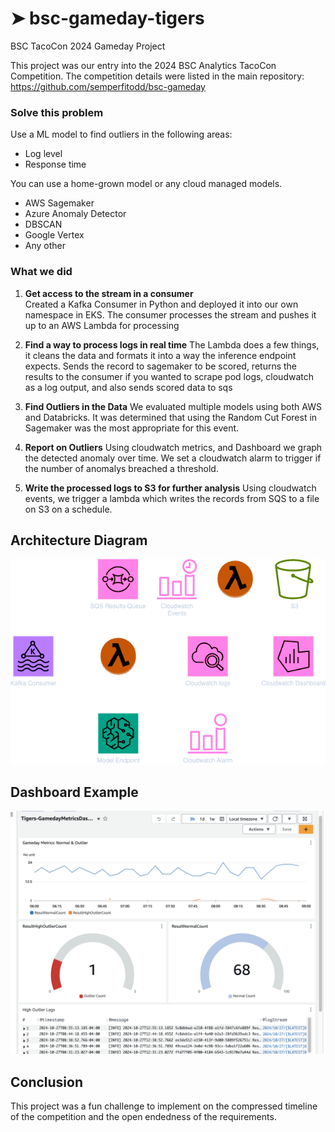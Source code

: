 # ➤ bsc-gameday-tigers
BSC TacoCon 2024 Gameday Project

This project was our entry into the 2024 BSC Analytics TacoCon Competition.  The competition details were listed in the main repository: https://github.com/semperfitodd/bsc-gameday

### Solve this problem

Use a ML model to find outliers in the following areas:

* Log level
* Response time

You can use a home-grown model or any cloud managed models.

* AWS Sagemaker
* Azure Anomaly Detector
* DBSCAN
* Google Vertex
* Any other

### What we did

1. **Get access to the stream in a consumer**  
   Created a Kafka Consumer in Python and deployed it into our own namespace in EKS.  The consumer processes the stream and pushes it up to an AWS Lambda for processing

2. **Find a way to process logs in real time**
    The Lambda does a few things, it cleans the data and formats it into a way the inference endpoint expects.  Sends the record to sagemaker to be scored, returns the results to the consumer if you wanted to scrape pod logs, cloudwatch as a log output, and also sends scored data to sqs

3. **Find Outliers in the Data**
    We evaluated multiple models using both AWS and Databricks.  It was determined that using the Random Cut Forest in Sagemaker was the most appropriate for this event.

4. **Report on Outliers**
    Using cloudwatch metrics, and Dashboard we graph the detected anomaly over time.  We set a cloudwatch alarm to trigger if the number of anomalys breached a threshold.

5.  **Write the processed logs to S3 for further analysis**
     Using cloudwatch events, we trigger a lambda which writes the records from SQS to a file on S3 on a schedule. 

## Architecture Diagram
![architecture.png](images/architecture.png)

## Dashboard Example
![dashboard.png](images/dashboard.png)

## Conclusion
This project was a fun challenge to implement on the compressed timeline of the competition and the open endedness of the requirements.  